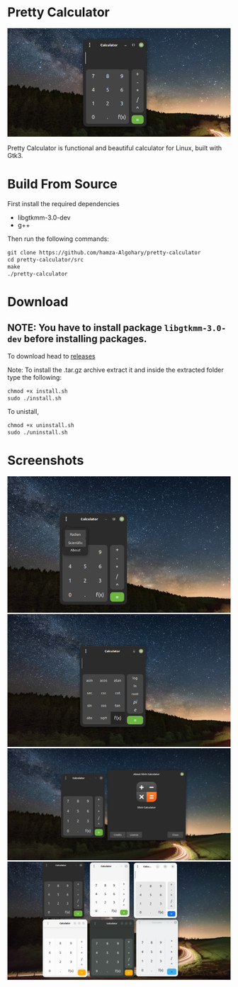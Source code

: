 # Pretty Calculator
![screenshot](pretty-calc2.png)

Pretty Calculator is functional and beautiful calculator for Linux, built with Gtk3.
# Build From Source
First install the required dependencies
- libgtkmm-3.0-dev
- g++

Then run the following commands:
```
git clone https://github.com/hamza-Algohary/pretty-calculator
cd pretty-calculator/src
make
./pretty-calculator
```

# Download
## NOTE: You have to install package `libgtkmm-3.0-dev` before installing packages.
To download head to [releases](https://github.com/hamza-Algohary/pretty-calculator/releases/tag/v1.0)

Note: To install the .tar.gz archive extract it and inside the extracted folder type the following:
```
chmod +x install.sh
sudo ./install.sh
```
To unistall,
```
chmod +x uninstall.sh
sudo ./uninstall.sh
```
# Screenshots

![screenshot](pretty-calc5.png)
![screenshot](pretty-calc6.png)
![screenshot](pretty-calc7.png)
![screenshot](pretty-calc4.png)

